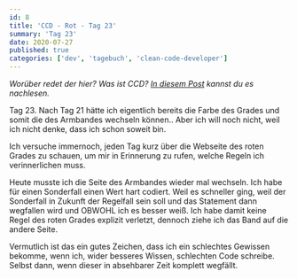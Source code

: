 ```yaml
---
id: 8
title: 'CCD - Rot - Tag 23'
summary: 'Tag 23'
date: 2020-07-27
published: true
categories: ['dev', 'tagebuch', 'clean-code-developer']
---
```


_Worüber redet der hier? Was ist CCD? [In diesem Post](/blog/5-ccd) kannst du es nachlesen._

Tag 23. Nach Tag 21 hätte ich eigentlich bereits die Farbe des Grades und somit die des Armbandes wechseln können.. Aber ich will noch nicht, weil ich nicht denke, dass ich schon soweit bin.

Ich versuche immernoch, jeden Tag kurz über die Webseite des roten Grades zu schauen, um mir in Erinnerung zu rufen, welche Regeln ich verinnerlichen muss.

Heute musste ich die Seite des Armbandes wieder mal wechseln. Ich habe für einen Sonderfall einen Wert hart codiert. Weil es schneller ging, weil der Sonderfall in Zukunft der Regelfall sein soll und das Statement dann wegfallen wird und OBWOHL ich es besser weiß. Ich habe damit keine Regel des roten Grades explizit verletzt, dennoch ziehe ich das Band auf die andere Seite.

Vermutlich ist das ein gutes Zeichen, dass ich ein schlechtes Gewissen bekomme, wenn ich, wider besseres Wissen, schlechten Code schreibe. Selbst dann, wenn dieser in absehbarer Zeit komplett wegfällt.
